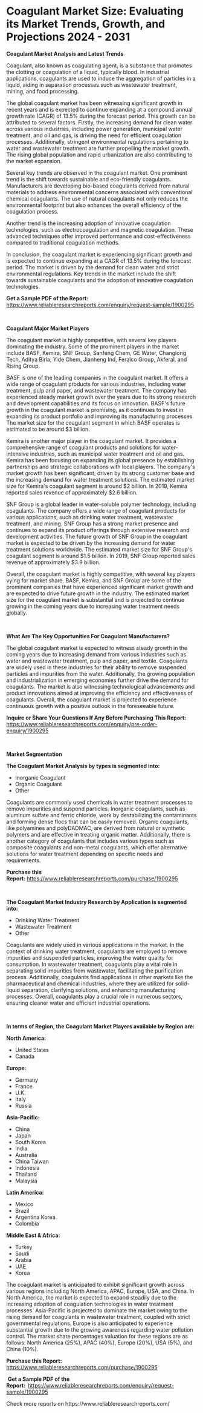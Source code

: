 <p><h1>Coagulant Market Size: Evaluating its Market Trends, Growth, and Projections 2024 - 2031</h1></p><p><strong>Coagulant Market Analysis and Latest Trends</strong></p>
<p><p>Coagulant, also known as coagulating agent, is a substance that promotes the clotting or coagulation of a liquid, typically blood. In industrial applications, coagulants are used to induce the aggregation of particles in a liquid, aiding in separation processes such as wastewater treatment, mining, and food processing.</p><p>The global coagulant market has been witnessing significant growth in recent years and is expected to continue expanding at a compound annual growth rate (CAGR) of 13.5% during the forecast period. This growth can be attributed to several factors. Firstly, the increasing demand for clean water across various industries, including power generation, municipal water treatment, and oil and gas, is driving the need for efficient coagulation processes. Additionally, stringent environmental regulations pertaining to water and wastewater treatment are further propelling the market growth. The rising global population and rapid urbanization are also contributing to the market expansion.</p><p>Several key trends are observed in the coagulant market. One prominent trend is the shift towards sustainable and eco-friendly coagulants. Manufacturers are developing bio-based coagulants derived from natural materials to address environmental concerns associated with conventional chemical coagulants. The use of natural coagulants not only reduces the environmental footprint but also enhances the overall efficiency of the coagulation process.</p><p>Another trend is the increasing adoption of innovative coagulation technologies, such as electrocoagulation and magnetic coagulation. These advanced techniques offer improved performance and cost-effectiveness compared to traditional coagulation methods.</p><p>In conclusion, the coagulant market is experiencing significant growth and is expected to continue expanding at a CAGR of 13.5% during the forecast period. The market is driven by the demand for clean water and strict environmental regulations. Key trends in the market include the shift towards sustainable coagulants and the adoption of innovative coagulation technologies.</p></p>
<p><strong>Get a Sample PDF of the Report:&nbsp;</strong> <a href="https://www.reliableresearchreports.com/enquiry/request-sample/1900295">https://www.reliableresearchreports.com/enquiry/request-sample/1900295</a></p>
<p>&nbsp;</p>
<p><strong>Coagulant Major Market Players</strong></p>
<p><p>The coagulant market is highly competitive, with several key players dominating the industry. Some of the prominent players in the market include BASF, Kemira, SNF Group, Sanfeng Chem, GE Water, Changlong Tech, Aditya Birla, Yide Chem, Jianheng Ind, Feralco Group, Akferal, and Rising Group.</p><p>BASF is one of the leading companies in the coagulant market. It offers a wide range of coagulant products for various industries, including water treatment, pulp and paper, and wastewater treatment. The company has experienced steady market growth over the years due to its strong research and development capabilities and its focus on innovation. BASF's future growth in the coagulant market is promising, as it continues to invest in expanding its product portfolio and improving its manufacturing processes. The market size for the coagulant segment in which BASF operates is estimated to be around $3 billion.</p><p>Kemira is another major player in the coagulant market. It provides a comprehensive range of coagulant products and solutions for water-intensive industries, such as municipal water treatment and oil and gas. Kemira has been focusing on expanding its global presence by establishing partnerships and strategic collaborations with local players. The company's market growth has been significant, driven by its strong customer base and the increasing demand for water treatment solutions. The estimated market size for Kemira's coagulant segment is around $2 billion. In 2019, Kemira reported sales revenue of approximately $2.6 billion.</p><p>SNF Group is a global leader in water-soluble polymer technology, including coagulants. The company offers a wide range of coagulant products for various applications, such as drinking water treatment, wastewater treatment, and mining. SNF Group has a strong market presence and continues to expand its product offerings through extensive research and development activities. The future growth of SNF Group in the coagulant market is expected to be driven by the increasing demand for water treatment solutions worldwide. The estimated market size for SNF Group's coagulant segment is around $1.5 billion. In 2019, SNF Group reported sales revenue of approximately $3.9 billion.</p><p>Overall, the coagulant market is highly competitive, with several key players vying for market share. BASF, Kemira, and SNF Group are some of the prominent companies that have experienced significant market growth and are expected to drive future growth in the industry. The estimated market size for the coagulant market is substantial and is projected to continue growing in the coming years due to increasing water treatment needs globally.</p></p>
<p>&nbsp;</p>
<p><strong>What Are The Key Opportunities For Coagulant Manufacturers?</strong></p>
<p><p>The global coagulant market is expected to witness steady growth in the coming years due to increasing demand from various industries such as water and wastewater treatment, pulp and paper, and textile. Coagulants are widely used in these industries for their ability to remove suspended particles and impurities from the water. Additionally, the growing population and industrialization in emerging economies further drive the demand for coagulants. The market is also witnessing technological advancements and product innovations aimed at improving the efficiency and effectiveness of coagulants. Overall, the coagulant market is projected to experience continuous growth with a positive outlook in the foreseeable future.</p></p>
<p><strong>Inquire or Share Your Questions If Any Before Purchasing This Report:</strong> <a href="https://www.reliableresearchreports.com/enquiry/pre-order-enquiry/1900295">https://www.reliableresearchreports.com/enquiry/pre-order-enquiry/1900295</a></p>
<p>&nbsp;</p>
<p><strong>Market Segmentation</strong></p>
<p><strong>The Coagulant Market Analysis by types is segmented into:</strong></p>
<p><ul><li>Inorganic Coagulant</li><li>Organic Coagulant</li><li>Other</li></ul></p>
<p><p>Coagulants are commonly used chemicals in water treatment processes to remove impurities and suspend particles. Inorganic coagulants, such as aluminum sulfate and ferric chloride, work by destabilizing the contaminants and forming dense flocs that can be easily removed. Organic coagulants, like polyamines and polyDADMAC, are derived from natural or synthetic polymers and are effective in treating organic matter. Additionally, there is another category of coagulants that includes various types such as composite coagulants and non-metal coagulants, which offer alternative solutions for water treatment depending on specific needs and requirements.</p></p>
<p><strong>Purchase this Report:&nbsp;</strong><a href="https://www.reliableresearchreports.com/purchase/1900295">https://www.reliableresearchreports.com/purchase/1900295</a></p>
<p>&nbsp;</p>
<p><strong>The Coagulant Market Industry Research by Application is segmented into:</strong></p>
<p><ul><li>Drinking Water Treatment</li><li>Wastewater Treatment</li><li>Other</li></ul></p>
<p><p>Coagulants are widely used in various applications in the market. In the context of drinking water treatment, coagulants are employed to remove impurities and suspended particles, improving the water quality for consumption. In wastewater treatment, coagulants play a vital role in separating solid impurities from wastewater, facilitating the purification process. Additionally, coagulants find applications in other markets like the pharmaceutical and chemical industries, where they are utilized for solid-liquid separation, clarifying solutions, and enhancing manufacturing processes. Overall, coagulants play a crucial role in numerous sectors, ensuring cleaner water and efficient industrial operations.</p></p>
<p>&nbsp;</p>
<p><strong>In terms of Region, the Coagulant Market Players available by Region are:</strong></p>
<p>
    <p> <strong> North America: </strong>
        <ul>
            <li>United States</li>
            <li>Canada</li>
        </ul>
        </p> 
    <p> <strong> Europe: </strong>
        <ul>
            <li>Germany</li>
            <li>France</li>
            <li>U.K.</li>
            <li>Italy</li>
            <li>Russia</li>
        </ul>
        </p> 
    <p> <strong> Asia-Pacific: </strong>
        <ul>
            <li>China</li>
            <li>Japan</li>
            <li>South Korea</li>
            <li>India</li>
            <li>Australia</li>
            <li>China Taiwan</li>
            <li>Indonesia</li>
            <li>Thailand</li>
            <li>Malaysia</li>
        </ul>
        </p> 
    <p> <strong> Latin America: </strong>
        <ul>
            <li>Mexico</li>
            <li>Brazil</li>
            <li>Argentina Korea</li>
            <li>Colombia</li>
        </ul>
        </p> 
    <p> <strong> Middle East & Africa: </strong>
        <ul>
            <li>Turkey</li>
            <li>Saudi</li>
            <li>Arabia</li>
            <li>UAE</li>
            <li>Korea</li>
        </ul>
    </p>
    </p>
<p><p>The coagulant market is anticipated to exhibit significant growth across various regions including North America, APAC, Europe, USA, and China. In North America, the market is expected to expand steadily due to the increasing adoption of coagulation technologies in water treatment processes. Asia-Pacific is projected to dominate the market owing to the rising demand for coagulants in wastewater treatment, coupled with strict governmental regulations. Europe is also anticipated to experience substantial growth due to the growing awareness regarding water pollution control. The market share percentages valuation for these regions are as follows: North America (25%), APAC (40%), Europe (20%), USA (5%), and China (10%).</p></p>
<p><strong>Purchase this Report: </strong><a href="https://www.reliableresearchreports.com/purchase/1900295">https://www.reliableresearchreports.com/purchase/1900295</a></p>
<p>&nbsp;<strong>Get a Sample PDF of the Report:&nbsp;&nbsp;</strong><a href="https://www.reliableresearchreports.com/enquiry/request-sample/1900295">https://www.reliableresearchreports.com/enquiry/request-sample/1900295</a></p>
<p><strong></strong></p>
<p>Check more reports on https://www.reliableresearchreports.com/</p>